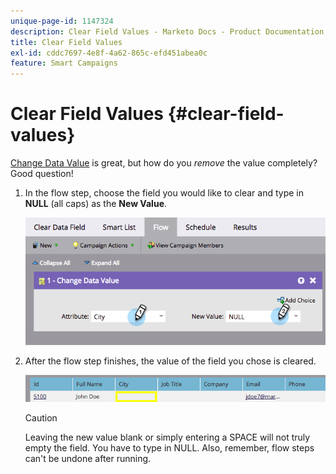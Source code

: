 ```yaml
---
unique-page-id: 1147324
description: Clear Field Values - Marketo Docs - Product Documentation
title: Clear Field Values
exl-id: cddc7697-4e8f-4a62-865c-efd451abea0c
feature: Smart Campaigns
---
```

# Clear Field Values {#clear-field-values}

[Change Data Value](/help/marketo/product-docs/core-marketo-concepts/smart-campaigns/flow-actions/change-data-value.md) is great, but how do you _remove_ the value completely? Good question!

1. In the flow step, choose the field you would like to clear and type in **NULL** (all caps) as the **New Value**.

   ![](assets/clear-field-values-1.png)

1. After the flow step finishes, the value of the field you chose is cleared.

   ![](assets/clear-field-values-2.png)

   >[!CAUTION]
   >
   >Leaving the new value blank or simply entering a SPACE will not truly empty the field. You have to type in NULL. Also, remember, flow steps can't be undone after running.
